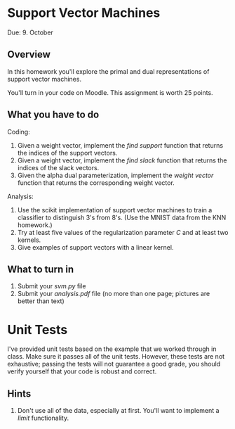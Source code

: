 Support Vector Machines
=

Due: 9. October

Overview
--------

In this homework you'll explore the primal and dual representations of support
vector machines.

You'll turn in your code on Moodle.  This assignment is worth 25
points.

What you have to do
----

Coding:

1.  Given a weight vector, implement the *find support* function that returns the indices of the support vectors.
1.  Given a weight vector, implement the *find slack* function that returns the indices of the slack vectors.
1.  Given the alpha dual parameterization, implement the *weight vector* function that returns the corresponding weight vector.

Analysis:

1.  Use the scikit implementation of support vector machines to train a classifier to distinguish 3's from 8's.  (Use the MNIST data from the KNN homework.)
1.  Try at least five values of the regularization parameter _C_ and at least two kernels.
1.  Give examples of support vectors with a linear kernel.

What to turn in
-

1.  Submit your _svm.py_ file
1.  Submit your _analysis.pdf_ file (no more than one page; pictures
    are better than text)

Unit Tests
=

I've provided unit tests based on the example that we worked through in class.
Make sure it passes all of the unit tests.  However, these tests are not exhaustive; passing the tests will not
guarantee a good grade, you should verify yourself that your code is robust and
correct.


Hints
-

1.  Don't use all of the data, especially at first.  You'll want to implement a _limit_ functionality.
